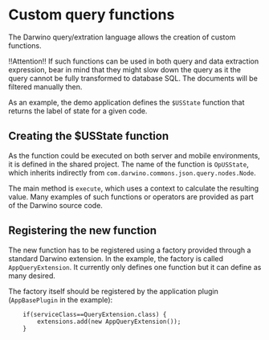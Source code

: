 # Custom query functions

The Darwino query/extration language allows the creation of custom functions.  

!!Attention!! If such functions can be used in both query and data extraction expression, bear in mind that they might slow down the query as it the query cannot be fully transformed to database SQL. The documents will be filtered manually then.

As an example, the demo application defines the `$USState` function that returns the label of state for a given code.


## Creating the $USState function

As the function could be executed on both server and mobile environments, it is defined in the shared project. The name of the function is `OpUSState`, which inherits indirectly from `com.darwino.commons.json.query.nodes.Node`.   

The main method is `execute`, which uses a context to calculate the resulting value. Many examples of such functions or operators are provided as part of the Darwino source code.

## Registering the new function

The new function has to be registered using a factory provided through a standard Darwino extension. In the example, the factory is called `AppQueryExtension`. It currently only defines one function but it can define as many desired.  

The factory itself should be registered by the application plugin \(`AppBasePlugin` in the example\):

```
    if(serviceClass==QueryExtension.class) {
        extensions.add(new AppQueryExtension());
    }
```



